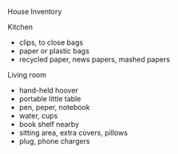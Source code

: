 House Inventory

Kitchen
- clips, to close bags
- paper or plastic bags
- recycled paper, news papers, mashed papers


Living room
- hand-held hoover
- portable little table
- pen, peper, notebook
- water, cups
- book shelf nearby
- sitting area, extra covers, pillows
- plug, phone chargers


